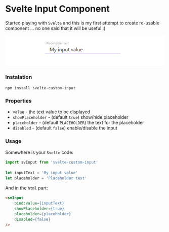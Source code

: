 # Svelte Input Component

Started playing with `Svelte` and this is my first attempt to create re-usable component ... no one said that it will be useful :)

![screenshot](https://github.com/countnazgul/svelte-input/raw/master/images/screenshot.png)

### Instalation

```
npm install svelte-custom-input
````

### Properties
* `value` - the text value to be displayed 
* `showPlaceholder` - (default `true`) show/hide placeholder
* `placeholder` - (default `PLACEHOLDER`) the text for the placeholder
* `disabled` - (default `false`) enable/disable the input

### Usage

Somewhere is your `Svelte` code:
```javascript
import svInput from 'svelte-custom-input'

let inputText = 'My input value'
let placeholder = 'Placeholder text'

```

And in the `html` part:

```html
<svInput 
    bind:value={inputText} 
    showPlaceholder={true} 
    placeholder={placeholder} 
    disabled={false} 
/>
```

